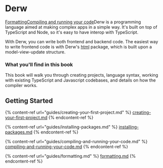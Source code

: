 # Derw

[Formatting](https://app.gitbook.com/s/xsLYiKUIBqHoFtXVlAsD/\~/changes/wMr2JG319o5kqv5POfSQ/guides/formatting)[Compiling and running your code](https://app.gitbook.com/s/xsLYiKUIBqHoFtXVlAsD/\~/changes/wMr2JG319o5kqv5POfSQ/guides/compiling-and-running-your-code)Derw is a programming language aimed at making complex apps in a simple way. It's built on top of TypeScript and Node, so it's easy to have interop with TypeScript.&#x20;

With Derw, you can write both frontend and backend code. The easiest way to write frontend code is with Derw's [html](https://github.com/derw-lang/html) package, which is built upon a model-view-update structure.

### What you'll find in this book

This book will walk you through creating projects, language syntax, working with existing TypeScript and Javascript codebases, and details on how the compiler works.

## Getting Started

{% content-ref url="guides/creating-your-first-project.md" %}
[creating-your-first-project.md](guides/creating-your-first-project.md)
{% endcontent-ref %}

{% content-ref url="guides/installing-packages.md" %}
[installing-packages.md](guides/installing-packages.md)
{% endcontent-ref %}

{% content-ref url="guides/compiling-and-running-your-code.md" %}
[compiling-and-running-your-code.md](guides/compiling-and-running-your-code.md)
{% endcontent-ref %}

{% content-ref url="guides/formatting.md" %}
[formatting.md](guides/formatting.md)
{% endcontent-ref %}


